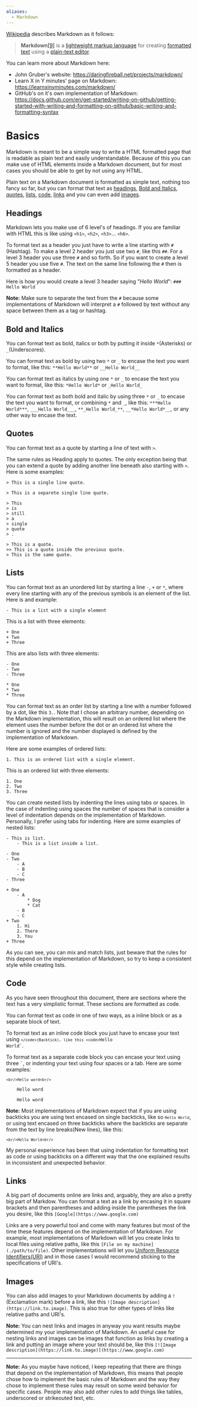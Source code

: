 ```yaml
---
aliases:
  - Markdown
---
```


[Wikipedia](https://en.wikipedia.org/wiki/Markdown) describes Markdown as it follows:

> **Markdown**[\[9\]](https://en.wikipedia.org/wiki/Markdown#cite_note-philosophy-9) is a [lightweight markup language](https://en.wikipedia.org/wiki/Lightweight_markup_language "Lightweight markup language") for creating [formatted text](https://en.wikipedia.org/wiki/Formatted_text "Formatted text") using a [plain-text editor](https://en.wikipedia.org/wiki/Text_editor "Text editor").

You can learn more about Markdown here:
- John Gruber's website: https://daringfireball.net/projects/markdown/
- Learn X in Y minutes' page on Markdown: https://learnxinyminutes.com/markdown/
- GitHub's on it's own implementation of Markdown: https://docs.github.com/en/get-started/writing-on-github/getting-started-with-writing-and-formatting-on-github/basic-writing-and-formatting-syntax

# Basics

Markdown is meant to be a simple way to write a HTML formatted page that is readable as plain text and easily understandable. Because of this you can make use of HTML elements inside a Markdown document, but for most cases you should be able to get by not using any HTML.

Plain text on a Markdown document is formatted as simple text, nothing too fancy so far, but you can format that text as [headings](#Basics##Headings), [Bold and Italics](#Basics#Bold%20and%20Italics), [quotes](#Basics##Quotes), [lists](#Basics##Lists), [code](#Basics##Code), [links](#Basics##Links) and you can even add [images](#Basics##Images).

## Headings

Markdown lets you make use of 6 level's of headings. If you are familiar with HTML this is like using `<h1>`, `<h2>`, `<h3>`... `<h6>`.

To format text as a header you just have to write a line starting with `#`(Hashtag). To make a level 2 header you just use two `#`, like this `##`. For a level 3 header you use three `#` and so forth. So if you want to create a level 5 header you use five `#`. The text on the same line following the `#` then is formatted as a header.

Here is how you would create a level 3 header saying "_Hello World_": `### Hello World`

**Note:** Make sure to separate the text from the `#` because some implementations of Markdown will interpret a `#` followed by text without any space between them as a tag or hashtag.

## Bold and Italics

You can format text as bold, italics or both by putting it inside `*`(Asterisks) or `_`(Underscores).

You can format text as bold by using two `*` or `_` to encase the text you want to format, like this: `**Hello World**` or `__Hello World__`

You can format text as italics by using one `*` or `_` to encase the text you want to format, like this: `*Hello World*` or `_Hello World_`

You can format text as both bold and italic by using three `*` or `_` to encase the text you want to format, or combining `*` and `_`, like this: `***Hello World***`, `___Hello World___`, `**_Hello World_**`, `__*Hello World*__`, or any other way to encase the text.

## Quotes

You can format text as a quote by starting a line of text with `>`.

The same rules as Heading apply to quotes. The only exception being that you can extend a quote by adding another line beneath also starting with `>`. Here is some examples:

```
> This is a single line quote.

> This is a separete single line quote.

> This
> is
> still
> a
> single
> quote
> .

> This is a quote.
>> This is a quote inside the previous quote.
> This is the same quote.
```

## Lists

You can format text as an unordered list by starting a line `-`, `+` or `*`, where every line starting with any of the previous symbols is an element of the list. Here is and example:

```
- This is a list with a single element
```

This is a list with three elements:
```
+ One
+ Two
+ Three
```

This are also lists with three elements:
```
- One
- Two
- Three
```

```
* One
* Two
* Three
```

You can format text as an order list by starting a line with a number followed by a dot, like this `3.`. Note that I chose an arbitrary number, depending on the Markdown implementation, this will result on an ordered list where the element uses the number before the dot or an ordered list where the number is ignored and the number displayed is defined by the implementation of Markdown.

Here are some examples of ordered lists:

```
1. This is an ordered list with a single element.
```

This is an ordered list with three elements:
```
1. One
2. Two
3. Three
```

You can create nested lists by indenting the lines using tabs or spaces. In the case of indenting using spaces the number of spaces that is consider a level of indentation depends on the implementation of Markdown. Personally, I prefer using tabs for indenting. Here are some examples of nested lists:

```
- This is list.
	- This is a list inside a list.
```

```
- One
- Two
    - A
    - B 
    - C
- Three
```

```
+ One
	- A
		* Dog
		* Cat
	- B
	- C
+ Two
	1. Hi
	2. There
	3. You
+ Three
```

As you can see, you can mix and match lists, just beware that the rules for this depend on the implementation of Markdown, so try to keep a consistent style while creating lists.

## Code

As you have seen throughout this document, there are sections where the text has a very simplistic format. These sections are formatted as code.

You can format text as code in one of two ways, as a inline block or as a separate block of text.

To format text as an inline code block you just have to encase your text using <code>`</code>(Backtick), like this <code>`Hello World`</code>.

To format text as a separate code block you can encase your text using three <code>`</code>, or indenting your text using four spaces or a tab. Here are some examples:

<code>```<br/>Hello word<br/>```</code>

```
	Hello word
```

```
    Hello word
```

**Note:** Most implementations of Markdown expect that if you are using backticks you are using text encased on single backticks, like so <code>`Hello World`</code>, or using text encased on three backticks where the backticks are separate from the text by line breaks(New lines), like this:

<code>```<br/>Hello World<br/>```</code>

My personal experience has been that using indentation for formatting text as code or using backticks on a different way that the one explained results in inconsistent and unexpected behavior.

## Links

A big part of documents online are links and, arguably, they are also a pretty big part of Markdow. You can format a text as a link by encasing it in square brackets and then parentheses and adding inside the parentheses the link you desire, like this `[Google](https://www.google.com)`

Links are a very powerful tool and come with many features but most of the time these features depend on the implementation of Markdown. For example, most implementations of Markdown will let you create links to local files using relative paths, like this `[File on my machine](./path/to/file)`. Other implementations will let you [Uniform Resource Identifiers(URI)](https://en.wikipedia.org/wiki/Uniform_Resource_Identifier) and in those cases I would recommend sticking to the specifications of URI's.

## Images

You can also add images to your Markdown documents by adding a `!`(Exclamation mark) before a link, like this `![Image description](https://link.to.image)`. This is also true for other types of links like relative paths and URI's.

**Note:** You can nest links and images in anyway you want results maybe determined my your implementation of Markdown. An useful case for nesting links and images can be images that function as links by creating a link and putting an image where your text should be, like this `[![Image description](https://link.to.image)](https://www.google.com)`

---

**Note:** As you maybe have noticed, I keep repeating that there are things that depend on the implementation of Markdown, this means that people chose how to implement the basic rules of Markdown and the way they chose to implement these rules may result on some weird behavior for specific cases. People may also add other rules to add things like tables, underscored or strikeouted text, etc.
